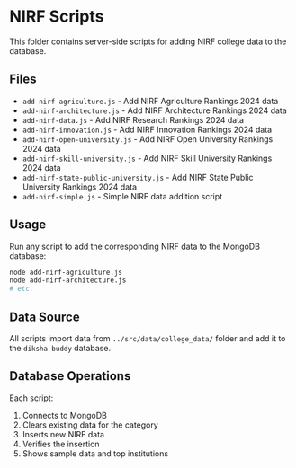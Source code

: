 # NIRF Scripts

This folder contains server-side scripts for adding NIRF college data to the database.

## Files

- `add-nirf-agriculture.js` - Add NIRF Agriculture Rankings 2024 data
- `add-nirf-architecture.js` - Add NIRF Architecture Rankings 2024 data
- `add-nirf-data.js` - Add NIRF Research Rankings 2024 data
- `add-nirf-innovation.js` - Add NIRF Innovation Rankings 2024 data
- `add-nirf-open-university.js` - Add NIRF Open University Rankings 2024 data
- `add-nirf-skill-university.js` - Add NIRF Skill University Rankings 2024 data
- `add-nirf-state-public-university.js` - Add NIRF State Public University Rankings 2024 data
- `add-nirf-simple.js` - Simple NIRF data addition script

## Usage

Run any script to add the corresponding NIRF data to the MongoDB database:

```bash
node add-nirf-agriculture.js
node add-nirf-architecture.js
# etc.
```

## Data Source

All scripts import data from `../src/data/college_data/` folder and add it to the `diksha-buddy` database.

## Database Operations

Each script:
1. Connects to MongoDB
2. Clears existing data for the category
3. Inserts new NIRF data
4. Verifies the insertion
5. Shows sample data and top institutions 